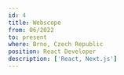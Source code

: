 ```yaml
---
id: 4
title: Webscope
from: 06/2022
to: present
where: Brno, Czech Republic
position: React Developer
description: ['React, Next.js']
---
```

